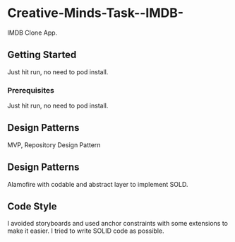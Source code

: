 # Creative-Minds-Task--IMDB-

IMDB Clone App.

## Getting Started

Just hit run, no need to pod install.

### Prerequisites

Just hit run, no need to pod install.

## Design Patterns

MVP,
Repository Design Pattern

## Design Patterns

Alamofire with codable and abstract layer to implement SOLD.

## Code Style
I avoided storyboards and used anchor constraints with some extensions to make it easier.
I tried to write SOLID code as possible.
